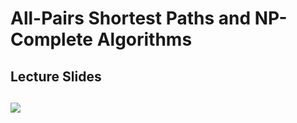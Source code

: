 # All-Pairs Shortest Paths and NP-Complete Algorithms

## Lecture Slides
![](https://github.com/claytonjwong/Algorithms-Stanford/blob/master/course4/apsp_/documentation/bell_01.png)
---

